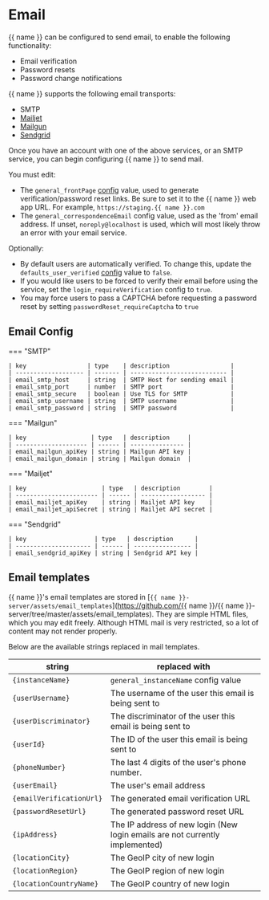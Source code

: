 # Email

{{ name }} can be configured to send email, to enable the following functionality:

-   Email verification
-   Password resets
-   Password change notifications

{{ name }} supports the following email transports:

-   SMTP
-   [Mailjet](https://www.mailjet.com/)
-   [Mailgun](https://www.mailgun.com/)
-   [Sendgrid](https://sendgrid.com/)

Once you have an account with one of the above services, or an SMTP service, you can begin configuring {{ name }} to send mail.

You must edit:

-   The `general_frontPage` [config](configuration/index.md) value, used to generate verification/password reset links.
    Be sure to set it to the {{ name }} web app URL. For example, `https://staging.{{ name }}.com`
-   The `general_correspondenceEmail` config value, used as the 'from' email address.
    If unset, `noreply@localhost` is used, which will most likely throw an error with your email service.

Optionally:

-   By default users are automatically verified. To change this, update the `defaults_user_verified` [config](configuration/index.md) value to `false`.
-   If you would like users to be forced to verify their email before using the service, set the `login_requireVerification` config to `true`.
-   You may force users to pass a CAPTCHA before requesting a password reset by setting `passwordReset_requireCaptcha` to `true`

## Email Config

=== "SMTP"

    | key                 | type    | description                 |
    | ------------------- | ------- | --------------------------- |
    | email_smtp_host     | string  | SMTP Host for sending email |
    | email_smtp_port     | number  | SMTP port                   |
    | email_smtp_secure   | boolean | Use TLS for SMTP            |
    | email_smtp_username | string  | SMTP username               |
    | email_smtp_password | string  | SMTP password               |

=== "Mailgun"

    | key                  | type   | description     |
    | -------------------- | ------ | --------------- |
    | email_mailgun_apiKey | string | Mailgun API key |
    | email_mailgun_domain | string | Mailgun domain  |

=== "Mailjet"

    | key                     | type   | description        |
    | ----------------------- | ------ | ------------------ |
    | email_mailjet_apiKey    | string | Mailjet API key    |
    | email_mailjet_apiSecret | string | Mailjet API secret |

=== "Sendgrid"

    | key                   | type   | description      |
    | --------------------- | ------ | ---------------- |
    | email_sendgrid_apiKey | string | Sendgrid API key |

## Email templates

{{ name }}'s email templates are stored in [`{{ name }}-server/assets/email_templates`](https://github.com/{{ name }}/{{ name }}-server/tree/master/assets/email_templates).
They are simple HTML files, which you may edit freely. Although HTML mail is very restricted, so a lot of content may not render properly.

Below are the available strings replaced in mail templates.

| string                   | replaced with                                                                |
| ------------------------ | ---------------------------------------------------------------------------- |
| `{instanceName}`         | `general_instanceName` config value                                          |
| `{userUsername}`         | The username of the user this email is being sent to                         |
| `{userDiscriminator}`    | The discriminator of the user this email is being sent to                    |
| `{userId}`               | The ID of the user this email is being sent to                               |
| `{phoneNumber}`          | The last 4 digits of the user's phone number.                                |
| `{userEmail}`            | The user's email address                                                     |
| `{emailVerificationUrl}` | The generated email verification URL                                         |
| `{passwordResetUrl}`     | The generated password reset URL                                             |
| `{ipAddress}`            | The IP address of new login (New login emails are not currently implemented) |
| `{locationCity}`         | The GeoIP city of new login                                                  |
| `{locationRegion}`       | The GeoIP region of new login                                                |
| `{locationCountryName}`  | The GeoIP country of new login                                               |
